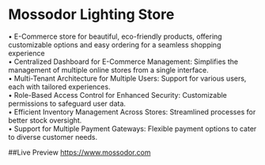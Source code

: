 # Mossodor Lighting Store

• E-Commerce store for beautiful, eco-friendly products, offering customizable options and easy ordering for a seamless shopping experience <br />
• Centralized Dashboard for E-Commerce Management: Simplifies the management of multiple online stores from a single interface.<br />
• Multi-Tenant Architecture for Multiple Users: Support for various users, each with tailored experiences.<br />
• Role-Based Access Control for Enhanced Security: Customizable permissions to safeguard user data.<br />
• Efficient Inventory Management Across Stores: Streamlined processes for better stock oversight.<br />
• Support for Multiple Payment Gateways: Flexible payment options to cater to diverse customer needs.<br />

##Live Preview https://www.mossodor.com
